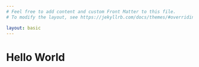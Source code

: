 ```yaml
---
# Feel free to add content and custom Front Matter to this file.
# To modify the layout, see https://jekyllrb.com/docs/themes/#overriding-theme-defaults

layout: basic
---
```


# Hello World